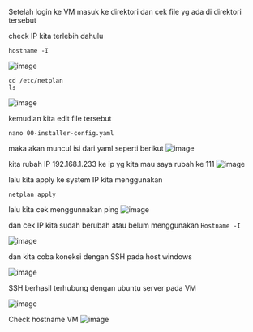 
Setelah login ke VM
masuk ke direktori dan cek file yg ada di direktori tersebut

check IP kita terlebih dahulu

```shell
hostname -I
```
![image](https://user-images.githubusercontent.com/56806850/202520770-9e70969b-407e-420d-9cdb-c08105245338.png)


```shell
cd /etc/netplan
ls
```
![image](https://user-images.githubusercontent.com/56806850/202516666-57c70d14-130f-47ee-b741-03f6da3face4.png)

kemudian kita edit file tersebut

```shell
nano 00-installer-config.yaml
```
maka akan muncul isi dari yaml seperti berikut
![image](https://user-images.githubusercontent.com/56806850/202520907-30dc7484-4205-43cf-bc64-c40970a5f59b.png)

kita rubah IP 192.168.1.233 ke ip yg kita mau saya rubah ke 111
![image](https://user-images.githubusercontent.com/56806850/202521081-a51c9d64-d626-4fa3-b23c-277e21111918.png)

lalu kita apply ke system IP kita menggunakan 

```shell
netplan apply
```
lalu kita cek menggunnakan ping
![image](https://user-images.githubusercontent.com/56806850/202521417-02833047-a4b8-448e-a4e0-6930240369a1.png)

dan cek IP kita sudah berubah atau belum menggunakan `Hostname -I`

![image](https://user-images.githubusercontent.com/56806850/202521529-3a63eb71-f0f6-42a9-8db8-a02236fd7099.png)


dan kita coba koneksi dengan SSH pada host windows

![image](https://user-images.githubusercontent.com/56806850/202521893-fe2de2a5-88d2-4e82-85d5-9deca2b51672.png)

SSH berhasil terhubung dengan ubuntu server pada VM

![image](https://user-images.githubusercontent.com/56806850/202522011-bc4b649c-2bb8-4a4b-a938-e68e109f22c6.png)


Check hostname VM
![image](https://user-images.githubusercontent.com/56806850/202593922-ddecddce-b9f2-4ac0-b03f-f7498e2d7c3d.png)
